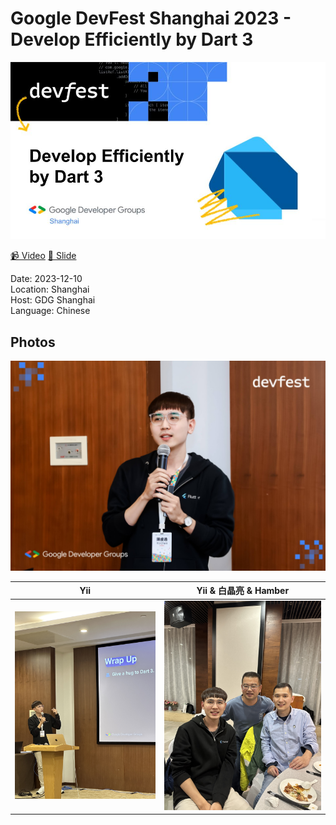 # Google DevFest Shanghai 2023 - Develop Efficiently by Dart 3

<img src='cover.jpg'></img>

[📹 Video](https://www.bilibili.com/video/BV1si4y1Y7yY/?share_source=copy_web&vd_source=31c528a12be848fa1993070ecbd59fdf)
[📘 Slide](https://docs.google.com/presentation/d/1sNgSIxfoiRjsSwt0Uc2u6HcUqvmPL0dkdW-gvyaYhJ0/edit?usp=sharing)

Date: 2023-12-10 <br>
Location: Shanghai <br>
Host: GDG Shanghai <br>
Language: Chinese <br>

## Photos
![](photos/1.jpg)

Yii | Yii & 白晶亮 & Hamber
:-------------------------:|:-------------------------:|
![](photos/2.jpg)  |  ![](photos/3.jpg) |